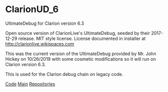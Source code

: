 # ClarionUD_6
UltimateDebug for Clarion version 6.3

Open source version of ClarionLive's UltimateDebug, seeded by their 2017-12-29 release. MIT style license. License documented in installer at http://clarionlive.wikispaces.com

This was the current version of the UltimateDebug provided by Mr. John Hickey on 10/26/2019 with some cosmetic modifications so it will run on Clarion version 6.3.

This is used for the Clarion debug chain on legacy code.


<!-- [Wiki](https://github.com/RobertArtigas/ClarionUD_6/wiki) --> 
[Code](https://github.com/RobertArtigas/ClarionUD_6) 
[Main](https://github.com/RobertArtigas) 
[Repositories](https://github.com/RobertArtigas?tab=repositories)
